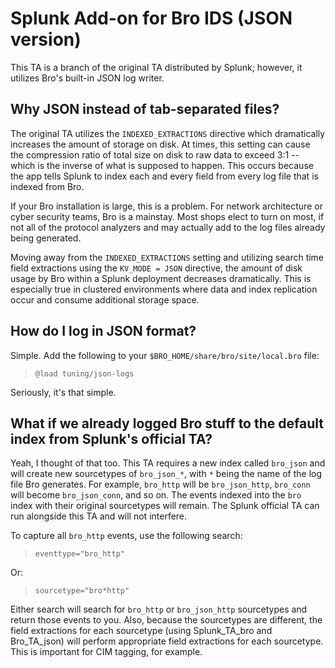 # Splunk Add-on for Bro IDS (JSON version)

This TA is a branch of the original TA distributed by Splunk; however, it utilizes Bro's built-in JSON log writer.

## Why JSON instead of tab-separated files?

The original TA utilizes the `INDEXED_EXTRACTIONS` directive which dramatically increases the amount of storage on disk. At times, this setting can cause the compression ratio of total size on disk to raw data to exceed 3:1 -- which is the inverse of what is supposed to happen. This occurs because the app tells Splunk to index each and every field from every log file that is indexed from Bro.

If your Bro installation is large, this is a problem. For network architecture or cyber security teams, Bro is a mainstay. Most shops elect to turn on most, if not all of the protocol analyzers and may actually add to the log files already being generated.

Moving away from the `INDEXED_EXTRACTIONS` setting and utilizing search time field extractions using the `KV_MODE = JSON` directive, the amount of disk usage by Bro within a Splunk deployment decreases dramatically. This is especially true in clustered environments where data and index replication occur and consume additional storage space.

## How do I log in JSON format?

Simple. Add the following to your `$BRO_HOME/share/bro/site/local.bro` file:

> `@load tuning/json-logs`

Seriously, it's that simple. 

## What if we already logged Bro stuff to the default index from Splunk's official TA?

Yeah, I thought of that too.  This TA requires a new index called `bro_json` and will create new sourcetypes of `bro_json_*`, with `*` being the name of the log file Bro generates. For example, `bro_http` will be `bro_json_http`, `bro_conn` will become `bro_json_conn`, and so on. The events indexed into the `bro` index with their original sourcetypes will remain. The Splunk official TA can run alongside this TA and will not interfere.

To capture all `bro_http` events, use the following search:

> `eventtype="bro_http"`

Or:

> `sourcetype="bro*http"`

Either search will search for `bro_http` or `bro_json_http` sourcetypes and return those events to you. Also, because the sourcetypes are different, the field extractions for each sourcetype (using Splunk_TA_bro and Bro_TA_json) will perform appropriate field extractions for each sourcetype. This is important for CIM tagging, for example.